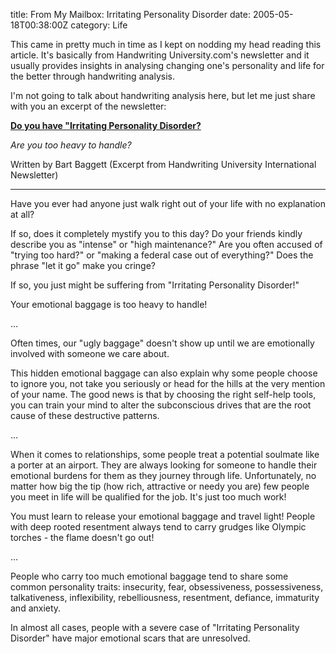 title: From My Mailbox: Irritating Personality Disorder
date: 2005-05-18T00:38:00Z
category: Life

This came in pretty much in time as I kept on nodding my head reading this article. It's basically from Handwriting University.com's newsletter and it usually provides insights in analysing changing one's personality and life for the better through handwriting analysis.

I'm not going to talk about handwriting analysis here, but let me just share with you an excerpt of the newsletter:

**[Do you have "Irritating Personality Disorder?](http://myhandwriting.com/newsletters/061504.html)**

*Are you too heavy to handle?*

Written by Bart Baggett (Excerpt from Handwriting University International Newsletter)

---

Have you ever had anyone just walk right out of your life with no explanation at all?

If so, does it completely mystify you to this day? Do your friends kindly describe you as "intense" or "high maintenance?" Are you often accused of "trying too hard?" or "making a federal case out of everything?" Does the phrase "let it go" make you cringe?

If so, you just might be suffering from "Irritating Personality Disorder!"

Your emotional baggage is too heavy to handle!

…

Often times, our "ugly baggage" doesn't show up until we are emotionally involved with someone we care about.

This hidden emotional baggage can also explain why some people choose to ignore you, not take you seriously or head for the hills at the very mention of your name. The good news is that by choosing the right self-help tools, you can train your mind to alter the subconscious drives that are the root cause of these destructive patterns.

…

When it comes to relationships, some people treat a potential soulmate like a porter at an airport. They are always looking for someone to handle their emotional burdens for them as they journey through life. Unfortunately, no matter how big the tip (how rich, attractive or needy you are) few people you meet in life will be qualified for the job. It's just too much work!

You must learn to release your emotional baggage and travel light! People with deep rooted resentment always tend to carry grudges like Olympic torches - the flame doesn't go out!

…

People who carry too much emotional baggage tend to share some common personality traits: insecurity, fear, obsessiveness, possessiveness, talkativeness, inflexibility, rebelliousness, resentment, defiance, immaturity and anxiety.

In almost all cases, people with a severe case of "Irritating Personality Disorder" have major emotional scars that are unresolved.
